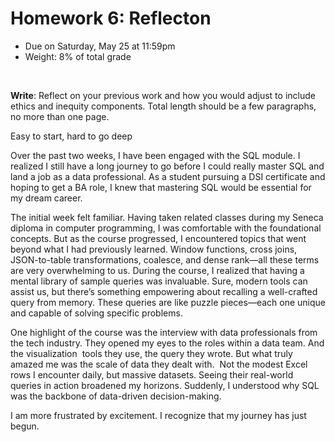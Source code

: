 # Homework 6: Reflecton

- Due on Saturday, May 25 at 11:59pm
- Weight: 8% of total grade

<br>

**Write**: Reflect on your previous work and how you would adjust to include ethics and inequity components. Total length should be a few paragraphs, no more than one page.



Easy to start, hard to go deep

Over the past two weeks, I have been engaged with the SQL module. I realized I still have a long journey to go before I could really master SQL and land a job as a data professional. As a student pursuing a DSI certificate and hoping to get a BA role, I knew that mastering SQL would be essential for my dream career. 

The initial week felt familiar. Having taken related classes during my Seneca diploma in computer programming, I was comfortable with the foundational concepts. But as the course progressed, I encountered topics that went beyond what I had previously learned. Window functions, cross joins, JSON-to-table transformations, coalesce, and dense rank—all these terms are very overwhelming to us.
During the course, I realized that having a mental library of sample queries was invaluable. Sure, modern tools can assist us, but there’s something empowering about recalling a well-crafted query from memory. These queries are like puzzle pieces—each one unique and capable of solving specific problems.

One highlight of the course was the interview with data professionals from the tech industry. They opened my eyes to the roles within a data team. And the visualization  tools they use, the query they wrote.
But what truly amazed me was the scale of data they dealt with.  Not the modest Excel rows I encounter daily, but massive datasets. Seeing their real-world queries in action broadened my horizons. Suddenly, I understood why SQL was the backbone of data-driven decision-making.

I am more frustrated by excitement. I recognize that my journey has just begun. 
